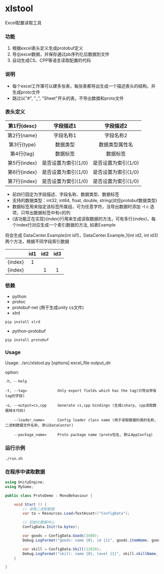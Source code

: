 # xlstool
Excel配置读取工具

### 功能
1. 根据excel表头定义生成protobuf定义
2. 导出excel数据，并保存通过pb序列化后数据到文件
3. 自动生成CS、CPP等语言读取配置的代码

### 说明

* 每个excel工作簿可以建多张表，每张表都导出生成一个描述表头的结构，并生成proto文件
* 跳过以"#", "_", "Sheet"开头的表，不导出数据和proto文件

### 表头定义 
|第1行{desc}    | 字段描述1                  | 字段描述2                     |
|:-------------:|:--------------------------:|:-----------------------------:|
|第2行{name}    | 字段名称1                  | 字段名称2                     |
|第3行{type}    | 数据类型                   | 数据类型属性名                |
|第4行{tag}     | 数据标签                   | 数据标签                      |
|第5行{index}   | 是否设置为索引(1/0)        | 是否设置为索引(1/0)           |
|第6行{index}   | 是否设置为索引(1/0)        | 是否设置为索引(1/0)           |
|第7行{index}   | 是否设置为索引(1/0)        | 是否设置为索引(1/0)           |

* 前四行固定为字段描述、字段名称、数据类型、数据标签
* 支持的数据类型：int32, int64, float, double, string(对应protobuf数据类型)
* 数据标签用来指定该标签所属组，可为任意字符，当导出数据时添加 -t c 选项，只导出数据标签中有c的列
* (该功能正在实现){index}行用来生成读取数据的方法，可有多行{index}，每个index行对应生成一个索引数据的方法,
如表Example

将会生成 DataCenter.Example(int id1)，DataCenter.Example_1(int id2, int id3)两个方法，根据不同字段索引数据

|         |id1   | id2  | id3  |
|:-------:|:----:|:----:|:----:|
|{index}  | 1    |      |      |
|{index}  |      |  1   |  1   |


### 依赖
* python
* protoc
* protobuf-net (用于生成unity cs文件)
* xlrd

 ``pip install xlrd``

* python-protobuf

 ``pip install protobuf``

### Usage

Usage: ./src/xlstool.py [options] excel_file output_dir

option:

    -h, --help

    -t, --tag=              Only export fields which has the tag(只导出带有tag的字段)

    -o, --output=cs,cpp     Generate cs,cpp bindings (生成csharp, cpp读取数据相关代码)

        --loader_name=      Config loader class name (用于读取数据的类的名称, 二进制数据文件名称, 默认DataCenter)

        --package_name=     Proto package name (proto包名, 默认AppConfig)


### 运行示例

``./run.sh``

### 在程序中读取数据

```cs
using UnityEngine;
using MyGame;

public class ProtoDemo : MonoBehaviour {

	void Start () {
        // 读取二进制数据
        var ta = Resources.Load<TextAsset>("ConfigData");

        // 初始化数据中心
        ConfigData.Init(ta.bytes);

        var goods = ConfigData.Goods(3400);
        Debug.LogFormat("goods: name {0}, id {1}", goods.itemName, goods.id);

        var skill = ConfigData.Skill(12020);
        Debug.LogFormat("skill: name {0}, level {1}", skill.skillName, skill.skillLevel);
	}

}
```

